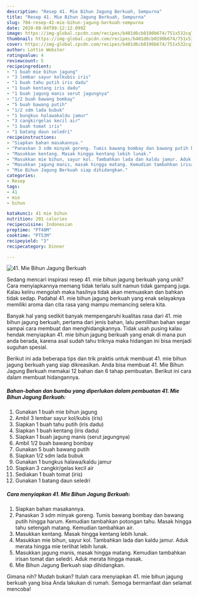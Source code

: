 ```yaml
---
description: "Resep 41. Mie Bihun Jagung Berkuah, Sempurna"
title: "Resep 41. Mie Bihun Jagung Berkuah, Sempurna"
slug: 704-resep-41-mie-bihun-jagung-berkuah-sempurna
date: 2020-08-04T09:12:12.099Z
image: https://img-global.cpcdn.com/recipes/b401d6cb0190b674/751x532cq70/41-mie-bihun-jagung-berkuah-foto-resep-utama.jpg
thumbnail: https://img-global.cpcdn.com/recipes/b401d6cb0190b674/751x532cq70/41-mie-bihun-jagung-berkuah-foto-resep-utama.jpg
cover: https://img-global.cpcdn.com/recipes/b401d6cb0190b674/751x532cq70/41-mie-bihun-jagung-berkuah-foto-resep-utama.jpg
author: Lottie Webster
ratingvalue: 4
reviewcount: 5
recipeingredient:
- "1 buah mie bihun jagung"
- "3 lembar sayur kolkubis iris"
- "1 buah tahu putih iris dadu"
- "1 buah kentang iris dadu"
- "1 buah jagung manis serut jagungnya"
- "1/2 buah bawang bombay"
- "5 buah bawang putih"
- "1/2 sdm lada bubuk"
- "1 bungkus halawakaldu jamur"
- "3 cangkirgelas kecil air"
- "1 buah tomat iris"
- "1 batang daun seledri"
recipeinstructions:
- "Siapkan bahan masakannya."
- "Panaskan 3 sdm minyak goreng. Tumis bawang bombay dan bawang putih hingga harum. Kemudian tambahkan potongan tahu. Masak hingga tahu setengah matang. Kemudian tambahkan air."
- "Masukkan kentang. Masak hingga kentang lebih lunak."
- "Masukkan mie bihun, sayur kol. Tambahkan lada dan kaldu jamur. Aduk merata hingga mie terlihat lebih lunak."
- "Masukkan jagung manis, masak hingga matang. Kemudian tambahkan irisan tomat dan seledri. Aduk merata hingga masak."
- "Mie Bihun Jagung Berkuah siap dihidangkan."
categories:
- Resep
tags:
- 41
- mie
- bihun

katakunci: 41 mie bihun 
nutrition: 201 calories
recipecuisine: Indonesian
preptime: "PT40M"
cooktime: "PT53M"
recipeyield: "3"
recipecategory: Dinner

---
```



![41. Mie Bihun Jagung Berkuah](https://img-global.cpcdn.com/recipes/b401d6cb0190b674/751x532cq70/41-mie-bihun-jagung-berkuah-foto-resep-utama.jpg)

Sedang mencari inspirasi resep 41. mie bihun jagung berkuah yang unik? Cara menyiapkannya memang tidak terlalu sulit namun tidak gampang juga. Kalau keliru mengolah maka hasilnya tidak akan memuaskan dan bahkan tidak sedap. Padahal 41. mie bihun jagung berkuah yang enak selayaknya memiliki aroma dan cita rasa yang mampu memancing selera kita.



Banyak hal yang sedikit banyak mempengaruhi kualitas rasa dari 41. mie bihun jagung berkuah, pertama dari jenis bahan, lalu pemilihan bahan segar sampai cara membuat dan menghidangkannya. Tidak usah pusing kalau hendak menyiapkan 41. mie bihun jagung berkuah yang enak di mana pun anda berada, karena asal sudah tahu triknya maka hidangan ini bisa menjadi suguhan spesial.


Berikut ini ada beberapa tips dan trik praktis untuk membuat 41. mie bihun jagung berkuah yang siap dikreasikan. Anda bisa membuat 41. Mie Bihun Jagung Berkuah memakai 12 bahan dan 6 tahap pembuatan. Berikut ini cara dalam membuat hidangannya.

<!--inarticleads1-->

##### Bahan-bahan dan bumbu yang diperlukan dalam pembuatan 41. Mie Bihun Jagung Berkuah:

1. Gunakan 1 buah mie bihun jagung
1. Ambil 3 lembar sayur kol/kubis (iris)
1. Siapkan 1 buah tahu putih (iris dadu)
1. Siapkan 1 buah kentang (iris dadu)
1. Siapkan 1 buah jagung manis (serut jagungnya)
1. Ambil 1/2 buah bawang bombay
1. Gunakan 5 buah bawang putih
1. Siapkan 1/2 sdm lada bubuk
1. Gunakan 1 bungkus halawa/kaldu jamur
1. Siapkan 3 cangkir/gelas kecil air
1. Sediakan 1 buah tomat (iris)
1. Gunakan 1 batang daun seledri




<!--inarticleads2-->

##### Cara menyiapkan 41. Mie Bihun Jagung Berkuah:

1. Siapkan bahan masakannya.
1. Panaskan 3 sdm minyak goreng. Tumis bawang bombay dan bawang putih hingga harum. Kemudian tambahkan potongan tahu. Masak hingga tahu setengah matang. Kemudian tambahkan air.
1. Masukkan kentang. Masak hingga kentang lebih lunak.
1. Masukkan mie bihun, sayur kol. Tambahkan lada dan kaldu jamur. Aduk merata hingga mie terlihat lebih lunak.
1. Masukkan jagung manis, masak hingga matang. Kemudian tambahkan irisan tomat dan seledri. Aduk merata hingga masak.
1. Mie Bihun Jagung Berkuah siap dihidangkan.




Gimana nih? Mudah bukan? Itulah cara menyiapkan 41. mie bihun jagung berkuah yang bisa Anda lakukan di rumah. Semoga bermanfaat dan selamat mencoba!

